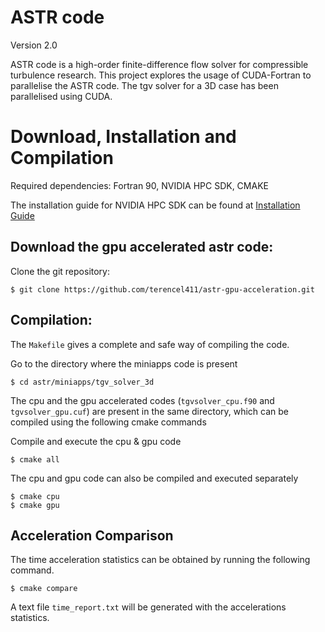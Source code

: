 # ASTR code 
Version 2.0 

ASTR code is a high-order finite-difference flow solver for compressible turbulence research. This project explores the usage of CUDA-Fortran to parallelise the ASTR code. The tgv solver for a 3D case has been parallelised using CUDA.

# Download, Installation and Compilation
Required dependencies: Fortran 90, NVIDIA HPC SDK, CMAKE

The installation guide for NVIDIA HPC SDK can be found at [Installation Guide](https://docs.nvidia.com/hpc-sdk/hpc-sdk-install-guide/index.html)

## Download the gpu accelerated astr code:

Clone the git repository:
```
$ git clone https://github.com/terencel411/astr-gpu-acceleration.git
```
## Compilation:
The `Makefile` gives a complete and safe way of compiling the code.

Go to the directory where the miniapps code is present

```
$ cd astr/miniapps/tgv_solver_3d
```

The cpu and the gpu accelerated codes (`tgvsolver_cpu.f90` and `tgvsolver_gpu.cuf`) are present in the same directory, which can be compiled using the following cmake commands

Compile and execute the cpu & gpu code

```
$ cmake all
```

The cpu and gpu code can also be compiled and executed separately

```
$ cmake cpu
$ cmake gpu
```

## Acceleration Comparison
The time acceleration statistics can be obtained by running the following command. 

```
$ cmake compare
```

A text file `time_report.txt` will be generated with the accelerations statistics.







